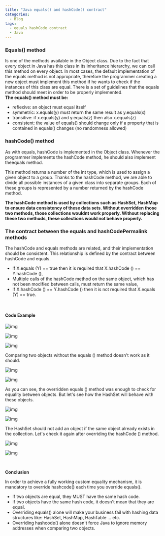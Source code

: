 ```yaml
---
title: "Java equals() and hashCode() contract"
categories:
  - Blog
tags:
  - equals hashCode contract
  - Java
---
```



### Equals() method

Is one of the methods available in the Object class.
Due to the fact that every object in Java has this class in its inheritance hierarchy, we can call this method on every object.
In most cases, the default implementation of the equals method is not appropriate, therefore the programmer creating a new object must implement this method if he wants to check if the instances of this class are equal.
There is a set of guidelines that the equals method should meet in order to be properly implemented.<br>
**The equals() method must be:**

* reflexive: an object must equal itself
* symmetric: x.equals(y) must return the same result as y.equals(x)
* transitive: if x.equals(y) and y.equals(z) then also x.equals(z)
* consistent: the value of equals() should change only if a property that is contained in equals() changes (no randomness allowed)



### hashCode() method

As with equals, hashCode is implemented in the Object class. Whenever the programmer implements the hashCode method, he should also implement theequals method.

This method returns a number of the int type, which is used to assign a given object to a group. Thanks to the hashCode method, we are able to divide all possible instances of a given class into separate groups. Each of these groups is represented by a number returned by the hashCode method.

**The hashCode method is used by collections such as HashSet, HashMap to ensure data consistency of these data sets. Without overridden those two methods, those collections wouldnt work properly.
Without replacing these two methods, these collections would not behave properly.**


### The contract between the equals and hashCodePermalink methods

The hashCode and equals methods are related, and their implementation should be consistent. This relationship is defined by the contract between hashCode and equals.

* If X.equals (Y) == true then it is required that X.hashCode () == Y.hashCode (),
* Multiple calls of the hashCode method on the same object, which has not been modified between calls, must return the same value, 
* If X.hashCode () == Y.hashCode () then it is not required that X.equals (Y) == true.


<br>

#### Code Example

![img]({{site.url}}/assets/blog_images/2021-09-05-java-equals-and-hashCode-contract/equals1.png)

![img]({{site.url}}/assets/blog_images/2021-09-05-java-equals-and-hashCode-contract/equals2.png)

![img]({{site.url}}/assets/blog_images/2021-09-05-java-equals()-and-hashCode()-contracts/equals3.png)


Comparing two objects without the equals () method doesn't work as it should.

![img]({{site.url}}/assets/blog_images/2021-09-05-java-equals-and-hashCode-contract/equals4.png)

![img]({{site.url}}/assets/blog_images/2021-09-05-java-equals-and-hashCode-contract/equals5.png)

As you can see, the overridden equals () method was enough to check for equality between objects.
But let's see how the HashSet will behave with these objects.

![img]({{site.url}}/assets/blog_images/2021-09-05-java-equals-and-hashCode-contract/equals6.png)

![img]({{site.url}}/assets/blog_images/2021-09-05-java-equals-and-hashCode-contract/equals7.png)

The HashSet should not add an object if the same object already exists in the collection.
Let's check it again after overriding the hashCode () method.

![img]({{site.url}}/assets/blog_images/2021-09-05-java-equals-and-hashCode-contract/equals8.png)

![img]({{site.url}}/assets/blog_images/2021-09-05-java-equals-and-hashCode-contract/equals9.png)

<br>

**Conclusion**

In order to achieve a fully working custom equality mechanism, it is mandatory to override hashcode() each time you override equals().

* If two objects are equal, they MUST have the same hash code. 
* If two objects have the same hash code, it doesn't mean that they are equal.
* Overriding equals() alone will make your business fail with hashing data structures like: HashSet, HashMap, HashTable ... etc.
* Overriding hashcode() alone doesn't force Java to ignore memory addresses when comparing two objects.


